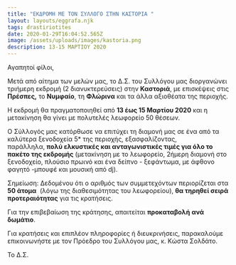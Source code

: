 ```yaml
---
title: "ΕΚΔΡΟΜΗ ΜΕ ΤΟΝ ΣΥΛΛΟΓΟ ΣΤΗΝ ΚΑΣΤΟΡΙΑ "
layout: layouts/eggrafa.njk
tags: drastiriotites
date: 2020-01-29T16:04:52.565Z
image: /assets/uploads/images/kastoria.png
description: 13-15 ΜΑΡΤΙΟΥ 2020
---
```

Αγαπητοί φίλοι,

Μετά από αίτημα των μελών μας, το Δ.Σ. του Συλλόγου μας διοργανώνει τριήμερη εκδρομή (2 διανυκτερεύσεις) στην **Καστοριά**, με επισκέψεις στις **Πρέσπες,** το **Νυμφαίο**, τη **Φλώρινα** και τα άλλα αξιοθέατα της περιοχής.

Η εκδρομή θα πραγματοποιηθεί από **13 έως 15 Μαρτίου 2020** και η μετακίνηση θα γίνει με πολυτελές λεωφορείο 50 θέσεων.

Ο Σύλλογός μας κατόρθωσε να επιτύχει τη διαμονή μας σε ένα από τα καλύτερα ξενοδοχεία 5* της περιοχής, εξασφαλίζοντας, παράλληλα, **πολύ ελκυστικές και ανταγωνιστικές τιμές για όλο το πακέτο της εκδρομής** (μετακίνηση με το λεωφορείο, 2ήμερη διαμονή στο ξενοδοχείο, πλούσιο πρωινό και ένα δείπνο - ξεφάντωμα, με άφθονο φαγητό -μπουφέ και μουσική από dj).

Σημείωση: Δεδομένου ότι ο αριθμός των συμμετεχόντων περιορίζεται στα **50 άτομα**  (λόγω της διαθεσιμότητας του λεωφορείου), **θα τηρηθεί σειρά προτεραιότητας** για τις κρατήσεις. 

Για την επιβεβαίωση της κράτησης, απαιτείται **προκαταβολή** **ανά δωμάτιο**.

Για κρατήσεις και επιπλέον πληροφορίες ή διευκρινήσεις, παρακαλούμε επικοινωνήστε με τον Πρόεδρο του Συλλόγου μας, κ. Κώστα Σολδάτο.

Το Δ.Σ.

